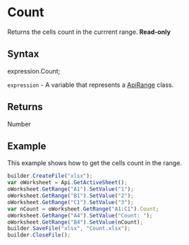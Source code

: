 # Count

Returns the cells count in the currrent range. **Read-only**

## Syntax

expression.Count;

`expression` - A variable that represents a [ApiRange](../ApiRange.md) class.

## Returns

Number

## Example

This example shows how to get the cells count in the range.

```javascript
builder.CreateFile("xlsx");
var oWorksheet = Api.GetActiveSheet();
oWorksheet.GetRange("A1").SetValue("1");
oWorksheet.GetRange("B1").SetValue("2");
oWorksheet.GetRange("C1").SetValue("3");
var nCount = oWorksheet.GetRange("A1:C1").Count;
oWorksheet.GetRange("A4").SetValue("Count: ");
oWorksheet.GetRange("B4").SetValue(nCount);
builder.SaveFile("xlsx", "Count.xlsx");
builder.CloseFile();
```